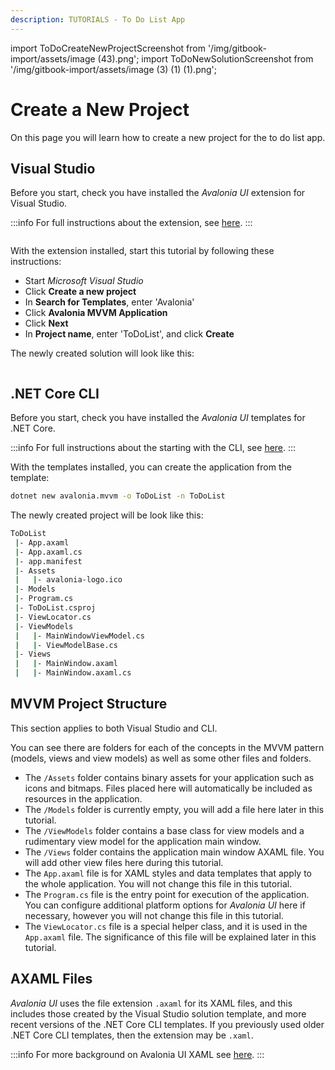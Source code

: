 ```yaml
---
description: TUTORIALS - To Do List App
---
```


import ToDoCreateNewProjectScreenshot from '/img/gitbook-import/assets/image (43).png';
import ToDoNewSolutionScreenshot from '/img/gitbook-import/assets/image (3) (1) (1).png';

# Create a New Project

On this page you will learn how to create a new project for the to do list app.

## Visual Studio

Before you start, check you have installed the _Avalonia UI_ extension for Visual Studio.

:::info
For full instructions about the extension, see [here](../../get-started/install-the-avalonia-extension.md).
:::

<p><img className="center" src={ToDoCreateNewProjectScreenshot} alt="" /></p>

With the extension installed, start this tutorial by following these instructions:

- Start _Microsoft Visual Studio_
- Click **Create a new project**
- In **Search for Templates**, enter 'Avalonia'
- Click  **Avalonia MVVM Application**
- Click **Next**
- In **Project name**, enter 'ToDoList', and click **Create**

The newly created solution will look like this:

<img className="center" src={ToDoNewSolutionScreenshot} alt="" />

## .NET Core CLI

Before you start, check you have installed the _Avalonia UI_ templates for .NET Core.

:::info
For full instructions about the starting with the CLI, see [here](../../get-started/getting-started.md).
:::

With the templates installed, you can create the application from the template:

```bash
dotnet new avalonia.mvvm -o ToDoList -n ToDoList
```

The newly created project will be look like this:

```bash
ToDoList
 |- App.axaml
 |- App.axaml.cs
 |- app.manifest
 |- Assets
 |   |- avalonia-logo.ico
 |- Models 
 |- Program.cs
 |- ToDoList.csproj
 |- ViewLocator.cs
 |- ViewModels
 |   |- MainWindowViewModel.cs
 |   |- ViewModelBase.cs
 |- Views
 |   |- MainWindow.axaml
 |   |- MainWindow.axaml.cs
```

## MVVM Project Structure

This section applies to both Visual Studio and CLI.

You can see there are folders for each of the concepts in the MVVM pattern (models, views and view models) as well as some other files and folders.

* The `/Assets` folder contains binary assets for your application such as icons and bitmaps. Files placed here will automatically be included as resources in the application.
* The `/Models` folder is currently empty, you will add a file here later in this tutorial.
* The `/ViewModels` folder contains a base class for view models and a rudimentary view model for the application main window.
* The `/Views` folder contains the application main window AXAML file. You will add other view files here during this tutorial.
* The `App.axaml` file is for XAML styles and data templates that apply to the whole application. You will not change this file in this tutorial.
* The `Program.cs` file is the entry point for execution of the application. You can configure additional platform options for _Avalonia UI_ here if necessary, however you will not change this file in this tutorial.
* The `ViewLocator.cs` file is a special helper class, and it is used in the `App.axaml` file. The significance of this file will be explained later in this tutorial.

## AXAML Files

_Avalonia UI_ uses the file extension `.axaml` for its XAML files, and this includes those created by the Visual Studio solution template, and more recent versions of the .NET Core CLI templates. If you previously used older .NET Core CLI templates, then the extension may be `.xaml`.

:::info
For more background on Avalonia UI XAML see [here](../../basics/user-interface/introduction-to-xaml.md).
:::
